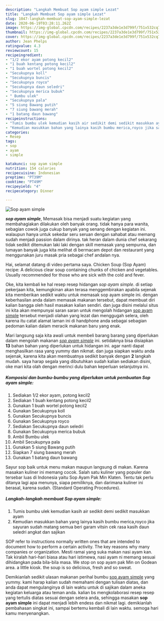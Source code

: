 ```yaml
---
description: "Langkah Membuat Sop ayam simple Lezat"
title: "Langkah Membuat Sop ayam simple Lezat"
slug: 1047-langkah-membuat-sop-ayam-simple-lezat
date: 2020-06-19T03:28:11.262Z
image: https://img-global.cpcdn.com/recipes/2237a3de1e3d799f/751x532cq70/sop-ayam-simple-foto-resep-utama.jpg
thumbnail: https://img-global.cpcdn.com/recipes/2237a3de1e3d799f/751x532cq70/sop-ayam-simple-foto-resep-utama.jpg
cover: https://img-global.cpcdn.com/recipes/2237a3de1e3d799f/751x532cq70/sop-ayam-simple-foto-resep-utama.jpg
author: Jean Phelps
ratingvalue: 4.3
reviewcount: 15
recipeingredient:
- "1/2 ekor ayam potong kecil2"
- "1 buah kentang potong kecil2"
- "1 buah wortel potong kecil2"
- "Secukupnya koll"
- "Secukupnya buncis"
- "Secukupnya royco"
- "Secukupnya daun seledri"
- "Secukupnya merica bubuk"
- " Bumbu ulek"
- "Secukupnya pala"
- "5 siung Bawang putih"
- "7 siung bawang merah"
- "1 batang daun bawang"
recipeinstructions:
- "Tumis bumbu ulek kemudian kasih air sedikit demi sedikit masukkan ayam"
- "Kemudian masukkan bahan yang lainya kasih bumbu merica,royco jika sayuran sudah matang semua beri garam vitsin cek rasa kasih daun seledri angkat dan sajikan"
categories:
- Resep
tags:
- sop
- ayam
- simple

katakunci: sop ayam simple 
nutrition: 154 calories
recipecuisine: Indonesian
preptime: "PT39M"
cooktime: "PT49M"
recipeyield: "4"
recipecategory: Dinner

---
```



![Sop ayam simple](https://img-global.cpcdn.com/recipes/2237a3de1e3d799f/751x532cq70/sop-ayam-simple-foto-resep-utama.jpg)

<b><i>sop ayam simple</i></b>, Memasak bisa menjadi suatu kegiatan yang membahagiakan dilakukan oleh banyak orang. tidak hanya para wanita, sebagian cowok juga cukup banyak yang senang dengan kegiatan ini. walaupun hanya untuk sekedar seru seruan dengan sahabat atau memang sudah menjadi passion dalam dirinya. tak heran dalam dunia chef sekarang tidak sedikit ditemukan laki laki dengan skill memasak yang sempurna, dan lumayan banyak juga kita melihat di bermacam depot dan restaurant yang menggunakan juru masak pria sebagai chef andalan nya.

Hai, selamat datang di video pertama saya. Chicken Soup (Sop Ayam) recipe: A delicious clear soup containing chunks of chicken and vegetables. Usually recommended for those who are sick with the cold and fever.

Oke, kita kembali ke hal resep resep hidangan <i>sop ayam simple</i>. di setiap pekerjaan kita, kemungkinan akan terasa menggembirakan apabila sejenak kita memberikan sedikit waktu untuk memasak sop ayam simple ini. dengan keberhasilan anda dalam memasak makanan tersebut, dapat membuat diri kalian bangga oleh hasil masakan kalian sendiri. dan juga disini melalui situs ini kita akan mempunyai saran saran untuk mengolah hidangan <u>sop ayam simple</u> tersebut menjadi olahan yang lezat dan menggugah selera, oleh karena itu catat alamat laman ini di handphone anda sebagai sebagian pedoman kalian dalam meracik makanan baru yang enak.


Mari langsung saja kita awali untuk membeli barang barang yang diperlukan dalam mengolah makanan <u><i>sop ayam simple</i></u> ini. setidaknya bisa disiapkan <b>13</b> bahan bahan yang diperlukan untuk hidangan ini. agar nanti dapat menghasilkan rasa yang yummy dan nikmat. dan juga siapkan waktu anda sejenak, karena kita akan membuatnya sedikit banyak dengan <b>2</b> langkah mudah. saya harap segala yang dibutuhkan sudah kalian sediakan disini, oke mari kita olah dengan merinci dulu bahan keperluan selanjutnya ini.

<!--inarticleads1-->

##### Komposisi dan bumbu-bumbu yang diperlukan untuk pembuatan Sop ayam simple:

1. Sediakan 1/2 ekor ayam, potong kecil2
1. Sediakan 1 buah kentang potong kecil2
1. Gunakan 1 buah wortel potong kecil2
1. Gunakan Secukupnya koll
1. Gunakan Secukupnya buncis
1. Gunakan Secukupnya royco
1. Sediakan Secukupnya daun seledri
1. Gunakan Secukupnya merica bubuk
1. Ambil  Bumbu ulek
1. Ambil Secukupnya pala
1. Gunakan 5 siung Bawang putih
1. Siapkan 7 siung bawang merah
1. Gunakan 1 batang daun bawang


Sayur sop baik untuk menu makan maupun langsung di makan. Karena masakan kuliner ini memang cocok. Salah satu kuliner yang populer dan tersebar luas di Indonesia yaitu Sop Ayam Pak Min Klaten. Tentu tak perlu ditanya lagi apa menunya, siapa pemiliknya, dan darimana kuliner ini berasal, karena sudah. (Standard Operating Procedures). 

<!--inarticleads2-->

##### Langkah-langkah membuat Sop ayam simple:

1. Tumis bumbu ulek kemudian kasih air sedikit demi sedikit masukkan ayam
1. Kemudian masukkan bahan yang lainya kasih bumbu merica,royco jika sayuran sudah matang semua beri garam vitsin cek rasa kasih daun seledri angkat dan sajikan


SOP refer to instructions normally written ones that are intended to document how to perform a certain activity. The key reasons why many companies or organization. Mesti ramai yang suka makan nasi ayam kan. Tak kiralah hari-hari biasa atau hari istimewa, nasi ayam ni memang sesuai dihidangkan pada bila-bila masa. We stop on sop ayam pak Min on Godean area. a little kiosk. the soup is so delicious, fresh and so sweat. 

Demikianlah sedikit ulasan makanan perihal bumbu <u>sop ayam simple</u> yang yummy. kami harap kalian sudah memahami dengan tulisan diatas, dan anda dapat mengulanginya di lain waktu untuk di sajikan dalam aneka kegiatan keluarga atau teman anda. kalian bs mengkolaborasi resep resep yang tertulis diatas sesuai dengan selera anda, sehingga masakan <b>sop ayam simple</b> ini dapat menjadi lebih endess dan nikmat lagi. demikianlah pembahasan singkat ini, sampai bertemu kembali di lain waktu. semoga hari kamu menyenangkan.
